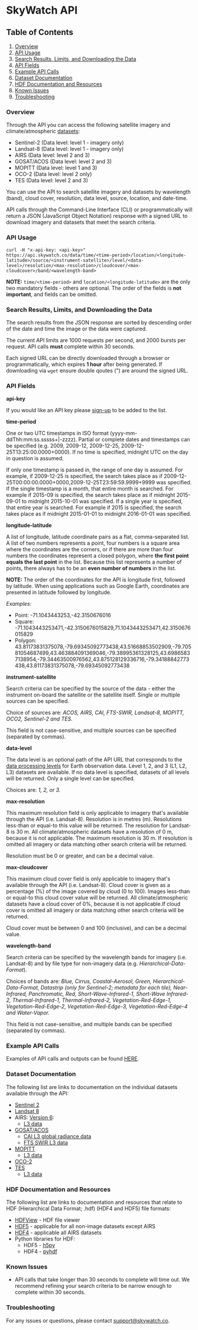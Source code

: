 # SkyWatch API

## Table of Contents

1. <a href="#overview">Overview</a>
2. <a href="#api">API Usage</a>
3. <a href="#results">Search Results, Limits, and Downloading the Data</a>
4. <a href="#fields">API Fields</a>
5. <a href="#examples">Example API Calls</a>
6. <a href="#documentation">Dataset Documentation</a>
7. <a href="#hdf">HDF Documentation and Resources</a>
8. <a href="#issues">Known Issues</a>
9. <a href="#troubleshooting">Troubleshooting</a>

### <h3 id="overview">Overview</h3>
Through the API you can access the following satellite imagery and climate/atmospheric [datasets](http://www.skywatch.co/datasets-index):
* Sentinel-2 (Data level: level 1 - imagery only)
* Landsat-8 (Data level: level 1 - imagery only)
* AIRS (Data level: level 2 and 3)
* GOSAT/ACOS (Data level: level 2 and 3)
* MOPITT (Data level: level 1 and 3)
* OCO-2 (Data level: level 2 only)
* TES (Data level: level 2 and 3)

You can use the API to search satellite imagery and datasets by wavelength (band), cloud cover, resolution, data level, source, location, and date-time. 

API calls through the Command-Line Interface (CLI) or programmatically will return a JSON (JavaScript Object Notation) response with a signed URL to download imagery and datasets that meet the search criteria.

### <h3 id="api">API Usage</h3>
```curl -H "x-api-key: <api-key>" https://api.skywatch.co/data/time/<time-period>/location/<longitude-latitude>/source/<instrument-satellite>/level/<data-level>/resolution/<max-resolution>/cloudcover/<max-cloudcover>/band/<wavelength-band>```

**NOTE:** ```time/<time-period>``` and ```location/<longitude-latitude>``` are the only two mandatory fields - others are optional. The order of the fields is **not important**, and fields can be omitted. 

### <h3 id="results">Search Results, Limits, and Downloading the Data</h3>

The search results from the JSON response are sorted by descending order of the date and time the image or the data were captured.

The current API limits are 1000 requests per second, and 2000 bursts per request. API calls **must** complete within 30 seconds. 

Each signed URL can be directly downloaded through a browser or programmatically, which expires **1 hour** after being generated. If downloading via `wget` ensure double qoutes (") are around the signed URL. 

### <h3 id="fields">API Fields</h3>

**api-key**

If you would like an API key please [sign-up](http://www.skywatch.co/request-access) to be added to the list. 

**time-period** 

One or two UTC timestamps in ISO format (yyyy-mm-ddThh:mm:ss.sssss+|-zzzz). Partial or complete dates and timestamps can be specified (e.g. 2009, 2009-12, 2009-12-25, 2009-12-25T13:25:00.0000+0000). If no time is specified, midnight UTC on the day in question is assumed. 

If only one timestamp is passed in, the range of one day is assumed. For example, if 2009-12-25 is specified, the search takes place as if 2009-12-25T00:00:00.0000+0000,2009-12-25T23:59:59.9999+9999 was specified. If the single timestamp is a month, that entire month is searched. For example if 2015-09 is specified, the search takes place as if midnight 2015-09-01 to midnight 2015-10-01 was specified. If a single year is specified, that entire year is searched. For example if 2015 is specified, the search takes place as if midnight 2015-01-01 to midnight 2016-01-01 was specified. 

**longitude-latitude**

A list of longitude, latitude coordinate pairs as a flat, comma-separated list. A list of two numbers represents a point, four numbers is a square area where the coordinates are the corners, or if there are more than four numbers the coordinates represent a closed polygon, where **the first point equals the last point** in the list. Because this list represents a number of points, there always has to be an **even number of numbers** in the list.

**NOTE:** The order of the coordinates for the API is longitude first, followed by latitude. When using applications such as Google Earth, coordinates are presented in latitude followed by longitude. 

*Examples:* 
* Point: -71.1043443253,-42.3150676016
* Square:  -71.1043443253471,-42.3150676015829,71.1043443253471,42.3150676015829
* Polygon: 43.81173831375078,-79.69345092773438,43.51668853502909,-79.70581054687499,43.463884091369046,-79.38995361328125,43.69865837138954,-79.34463500976562,43.875128129336716,-79.34188842773438,43.81173831375078,-79.69345092773438

**instrument-satellite**

Search criteria can be specified by the source of the data - either the instrument on-board the satellite or the satellite itself. Single or multiple sources can be specified. 

Choice of sources are: *ACOS, AIRS, CAI, FTS-SWIR, Landsat-8, MOPITT, OCO2, Sentinel-2 and TES.* 

This field is not case-sensitive, and multiple sources can be specified (separated by commas).

**data-level**

The data level is an optional path of the API URL that corresponds to the [data processing levels](http://science.nasa.gov/earth-science/earth-science-data/data-processing-levels-for-eosdis-data-products/) for Earth observation data. Level 1, 2, and 3 (L1, L2, L3) datasets are available. If no data level is specified, datasets of all levels will be returned. Only a single level can be specified.

Choices are: *1, 2, or 3.*

**max-resolution**

This maximum resolution field is only applicable to imagery that's available through the API (i.e. Landsat-8). Resolution is in metres (m). Resolutions less-than or equal-to this value will be returned. The resolution for Landsat-8 is 30 m. All climate/atmospheric datasets have a resolution of 0 m, because it is not applicable. The maximum resolution is 30 m. If resolution is omitted all imagery or data matching other search criteria will be returned.

Resolution must be 0 or greater, and can be a decimal value.

**max-cloudcover**

This maximum cloud cover field is only applicable to imagery that's available through the API (i.e. Landsat-8). Cloud cover is given as a percentage (%) of the image covered by cloud (0 to 100). Images less-than or equal-to this cloud cover value will be returned. All climate/atmospheric datasets have a cloud cover of 0%, because it is not applicable.If cloud cover is omitted all imagery or data matching other search criteria will be returned.

Cloud cover must be between 0 and 100 (inclusive), and can be a decimal value.

**wavelength-band**

Search criteria can be specified by the wavelength bands for imagery (i.e. Landsat-8) and by file type for non-imagery data (e.g. *Hierarchical-Data-Format*). 

Choices of bands are: *Blue, Cirrus, Coastal-Aerosol, Green, Hierarchical-Data-Format, Datastrip (only for Sentinel-2; metadata for each tile), Near-Infrared, Panchromatic, Red, Short-Wave-Infrared-1, Short-Wave Infrared-2, Thermal-Infrared-1, Thermal-Infrared-2, Vegetation-Red-Edge-1, Vegetation-Red-Edge-2, Vegetation-Red-Edge-3, Vegetation-Red-Edge-4 and Water-Vapor.* 

This field is not case-sensitive, and multiple bands can be specified (separated by commas).

### <h3 id="examples">Example API Calls</h3>

Examples of API calls and outputs can be found [HERE](https://github.com/skywatchspaceapps/api/blob/master/EXAMPLES.md).

### <h3 id="documentation">Dataset Documentation</h3>

The following list are links to documentation on the individual datasets available through the API:

* [Sentinel 2](https://sentinel.esa.int/web/sentinel/user-guides/sentinel-2-msi)
* [Landsat 8](https://landsat.usgs.gov/sites/default/files/documents/Landsat8DataUsersHandbook.pdf)
* AIRS: [Version 6](http://disc.sci.gsfc.nasa.gov/AIRS/documentation/v6_docs):
  * [L3 data](http://disc.sci.gsfc.nasa.gov/AIRS/documentation/v6_docs/v6releasedocs-1/V6_L3_User_Guide.pdf)
* [GOSAT/ACOS](http://disc.sci.gsfc.nasa.gov/acdisc/documentation/ACOS.html)
  * [CAI L3 global radiance data](http://data.gosat.nies.go.jp/GosatUserInterfaceGateway/guig/doc/documents/GOSAT_ProductDescription_33_CAIL3_V2.00_en.pdf)
  * [FTS SWIR L3 data](http://data.gosat.nies.go.jp/GosatUserInterfaceGateway/guig/doc/documents/GOSAT_ProductDescription_31_FTSSWIRL3_V2.02_en.pdf)
* [MOPITT](http://www.acom.ucar.edu/mopitt/file-spec.shtml)
  * [L3 data](http://www2.acom.ucar.edu/sites/default/files/mopitt/v6_users_guide_201309.pdf)
* [OCO-2](http://disc.sci.gsfc.nasa.gov/OCO-2/documentation/oco-2-v6)
* [TES](https://eosweb.larc.nasa.gov/project/tes/tes_table)
  * [L3 data](http://tes.jpl.nasa.gov/uploadedfiles/TES_DPS_V11.8.pdf)

### <h3 id="hdf">HDF Documentation and Resources</h3>

The following list are links to documentation and resources that relate to HDF (Hierarchical Data Format; .hdf) (HDF4 and HDF5) file formats:

* [HDFView](https://support.hdfgroup.org/products/java/hdfview/) - HDF file viewer
* [HDF5](https://www.hdfgroup.org/HDF5/) - applicable for all non-image datasets except AIRS
* [HDF4](https://www.hdfgroup.org/products/hdf4/) - applicable all AIRS datasets
* Python libraries for HDF:
  * HDF5 - [h5py](http://www.h5py.org/)
  * HDF4 - [pyhdf](http://pysclint.sourceforge.net/pyhdf/)

### <h3 id="issues">Known Issues</h3>

* API calls that take longer than 30 seconds to complete will time out. We recommend refining your search criteria to be narrow enough to complete within 30 seconds.

### <h3 id="troubleshooting">Troubleshooting</h3>

For any issues or questions, please contact support@skywatch.co.
